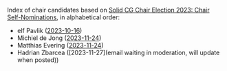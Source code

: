 Index of chair candidates based on [Solid CG Chair Election 2023: Chair Self-Nominations](https://lists.w3.org/Archives/Public/public-solid/2023Nov/0081.html), in alphabetical order:

* elf Pavlik ([2023-10-16](https://lists.w3.org/Archives/Public/public-solid/2023Oct/0055.html))
* Michiel de Jong ([2023-11-24](https://lists.w3.org/Archives/Public/public-solid/2023Nov/0099.html))
* Matthias Evering ([2023-11-24](https://lists.w3.org/Archives/Public/public-solid/2023Nov/0102.html))
* Hadrian Zbarcea ([2023-11-27](email waiting in moderation, will update when posted))
